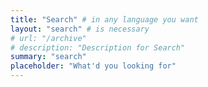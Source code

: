 ```yaml
---
title: "Search" # in any language you want
layout: "search" # is necessary
# url: "/archive"
# description: "Description for Search"
summary: "search"
placeholder: "What'd you looking for"
---
```


